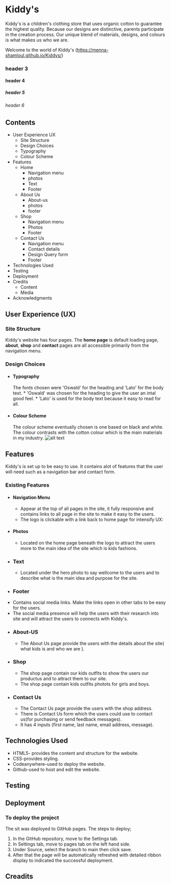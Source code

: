 # Kiddy's
Kiddy's is a children's clothing store that uses organic cotton to guarantee the highest quality. Because our designs are distinctive, parents participate in the creation process. Our unique blend of materials, designs, and colours is what makes us who we are.

Welcome to the world of Kiddy's (https://menna-shamloul.github.io/Kiddys/)


### header 3
#### header 4
##### header 5
###### header 6
## Contents
* User Experience UX
   * Site Structure
   * Design Choices
   * Typography
   * Colour Scheme
* Features
   * Home
     * Navigation menu
     * photos
     * Text
     * Footer
   * About Us
     * About-us
     * photos
     * footer
   * Shop
     * Navigation menu
     * Photos
     * Footer
    * Contact Us
      * Navigation menu
      * Contact details
      * Design Query form
      * Footer
* Technologies Used
* Testing
* Deployment
* Credits
  * Content
  * Media
* Acknowledgments

## User Experience (UX)
### Site Structure
Kiddy's website has four pages. The **home page** is default loading page, **about**, **shop** and **contact** pages are all accessible primarily from the navigation menu.
### Design Choices
 * #### Typography
   The fonts chosen were 'Oswald' for the heading and 'Lato' for the body text.
         * 'Oswald' was chosen for the heading to give the user an intal good feel.
         * 'Lato' is used for the body text because it easy to read for all.
 * #### Colour Scheme 
   The colour scheme eventually chosen is one based on black and white. The colour contrasts with the cotton colour which is the main materials in my industry.
   ![alt text](https://coolors.co/937e6b-ab9e96-d7dee2-b0b7bd-58554f)

## Features
Kiddy's is set up to be easy to use. It contains alot of features that the user will need such as a navigation bar and contact form. 
### Existing Features
* #### Navigation Menu
  * Appear at the top of all pages in the site, it fully responsive and contains links to all page in the site to make it easy to the users.
  * The logo is clickable with a link back to home page for intensify UX:
  <img>
* #### Photos
  * Located on the home page beneath the logo to attract the users more to the main idea of the site which is kids fashions.
* ### Text
  * Located under the hero photo to say wellcome to the users and to describe what is the main idea and purpose for the site.
*  ### Footer
  * Contains social media links. Make the links open in other tabs to be easy for the users.
  * The social media presence will help the users with their research into site and will attract the users to connects with Kiddy's.
* ### About-US
  * The About Us page provide the users with the details about the site( what kids is and who we are ).
* ### Shop
  * The shop page contain our kids outfits to show the users our productus and to attract them to our site.
  * The shop page contain kids outfits photots for girls and boys.
* ### Contact Us
  * The Contact Us page provide the users with  the shop address.
  * There is Contact Us form which the users could use to contact us(for purchasing or send feedback messages).
  * It  has 4 inputs (first name, last name, email address, message).
## Technologies Used
 * HTML5- provides the content and structure for the website.
 * CSS-provides styling.
 * Codeanywhere-used to deploy the website.
 * Github-used to host and edit the website.
## Testing
## Deployment
### To deploy the project
The sit was deployed to GitHub pages. The steps to deploy;
 1. In the GitHub repository, move to the Settings tab.
 2. In Settings tab, move to pages tab on the left hand side.
 3. Under Source, select the branch to main then click save.
 4. After that the page will be automatically refreshed with detailed ribbon display to indicated the successful deployment.
## Creadits
